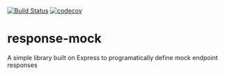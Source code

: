[![Build Status](https://travis-ci.org/jamesmckenzie/mock-response.svg?branch=master)](https://travis-ci.org/jamesmckenzie/mock-response) [![codecov](https://codecov.io/gh/jamesmckenzie/mock-response/branch/master/graph/badge.svg)](https://codecov.io/gh/jamesmckenzie/mock-response)

# response-mock

A simple library built on Express to programatically define mock endpoint responses
